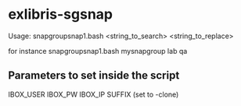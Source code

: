 # exlibris-sgsnap
Usage:
  snapgroupsnap1.bash <snap group name> <string_to_search> <string_to_replace>
  
for instance
  snapgroupsnap1.bash mysnapgroup lab qa
  
  
 ## Parameters to set inside the script ##
 
 IBOX_USER
 IBOX_PW
 IBOX_IP
 SUFFIX (set to -clone)
 
 
